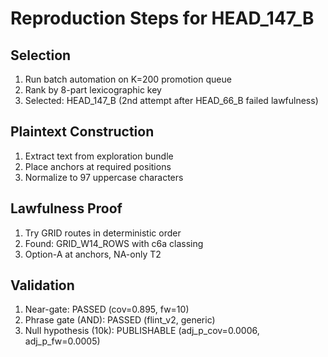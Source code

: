 # Reproduction Steps for HEAD_147_B

## Selection
1. Run batch automation on K=200 promotion queue
2. Rank by 8-part lexicographic key
3. Selected: HEAD_147_B (2nd attempt after HEAD_66_B failed lawfulness)

## Plaintext Construction
1. Extract text from exploration bundle
2. Place anchors at required positions
3. Normalize to 97 uppercase characters

## Lawfulness Proof
1. Try GRID routes in deterministic order
2. Found: GRID_W14_ROWS with c6a classing
3. Option-A at anchors, NA-only T2

## Validation
1. Near-gate: PASSED (cov=0.895, fw=10)
2. Phrase gate (AND): PASSED (flint_v2, generic)
3. Null hypothesis (10k): PUBLISHABLE (adj_p_cov=0.0006, adj_p_fw=0.0005)
